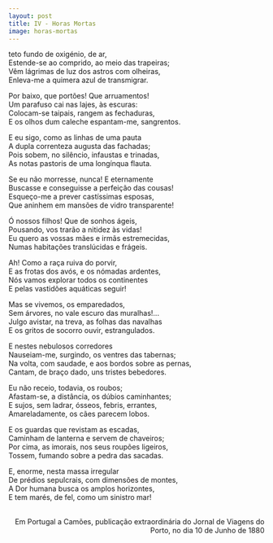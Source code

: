 ```yaml
---
layout: post
title: IV - Horas Mortas
image: horas-mortas
---
```

<span class="caps" alt="O"></span> teto fundo de oxigénio, de ar,  
Estende-se ao comprido, ao meio das trapeiras;  
Vêm lágrimas de luz dos astros com olheiras,  
Enleva-me a quimera azul de transmigrar.  

Por baixo, que portões! Que arruamentos!  
Um parafuso cai nas lajes, às escuras:  
Colocam-se taipais, rangem as fechaduras,  
E os olhos dum caleche espantam-me, sangrentos.  

E eu sigo, como as linhas de uma pauta  
A dupla correnteza augusta das fachadas;  
Pois sobem, no silêncio, infaustas e trinadas,  
As notas pastoris de uma longínqua flauta.  

Se eu não morresse, nunca! E eternamente  
Buscasse e conseguisse a perfeição das cousas!  
Esqueço-me a prever castíssimas esposas,  
Que aninhem em mansões de vidro transparente!  

Ó nossos filhos! Que de sonhos ágeis,  
Pousando, vos trarão a nitidez às vidas!  
Eu quero as vossas mães e irmãs estremecidas,  
Numas habitações translúcidas e frágeis.  

Ah! Como a raça ruiva do porvir,  
E as frotas dos avós, e os nómadas ardentes,  
Nós vamos explorar todos os continentes  
E pelas vastidões aquáticas seguir!  

Mas se vivemos, os emparedados,  
Sem árvores, no vale escuro das muralhas!...  
Julgo avistar, na treva, as folhas das navalhas  
E os gritos de socorro ouvir, estrangulados.  

E nestes nebulosos corredores  
Nauseiam-me, surgindo, os ventres das tabernas;  
Na volta, com saudade, e aos bordos sobre as pernas,  
Cantam, de braço dado, uns tristes bebedores.  

Eu não receio, todavia, os roubos;  
Afastam-se, a distância, os dúbios caminhantes;  
E sujos, sem ladrar, ósseos, febris, errantes,  
Amareladamente, os cães parecem lobos.  

E os guardas que revistam as escadas,  
Caminham de lanterna e servem de chaveiros;  
Por cima, as imorais, nos seus roupões ligeiros,  
Tossem, fumando sobre a pedra das sacadas.  

E, enorme, nesta massa irregular  
De prédios sepulcrais, com dimensões de montes,  
A Dor humana busca os amplos horizontes,  
E tem marés, de fel, como um sinistro mar!  
<br/><p style="text-align:right">Em Portugal a Camões, publicação extraordinária do Jornal de Viagens do Porto, no dia 10 de Junho de 1880</p>

